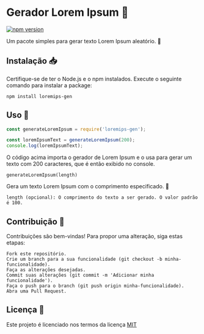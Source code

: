 # Gerador Lorem Ipsum :memo:

[![npm version](https://img.shields.io/npm/v/loremips-gen.svg)](https://www.npmjs.com/package/loremips-gen)

Um pacote simples para gerar texto Lorem Ipsum aleatório. :pencil:

## Instalação :inbox_tray:

Certifique-se de ter o Node.js e o npm instalados. Execute o seguinte comando para instalar a package:

```shell
npm install loremips-gen
```
## Uso :rocket:
```js
const generateLoremIpsum = require('loremips-gen');

const loremIpsumText = generateLoremIpsum(200);
console.log(loremIpsumText);
```
O código acima importa o gerador de Lorem Ipsum e o usa para gerar um texto com 200 caracteres, que é então exibido no console.

    generateLoremIpsum(length)

Gera um texto Lorem Ipsum com o comprimento especificado. :page_with_curl:

    length (opcional): O comprimento do texto a ser gerado. O valor padrão é 100.

## Contribuição :raised_hands:

Contribuições são bem-vindas! Para propor uma alteração, siga estas etapas:

    Fork este repositório.
    Crie um branch para a sua funcionalidade (git checkout -b minha-funcionalidade).
    Faça as alterações desejadas.
    Commit suas alterações (git commit -m 'Adicionar minha funcionalidade').
    Faça o push para o branch (git push origin minha-funcionalidade).
    Abra uma Pull Request.

## Licença :scroll:

Este projeto é licenciado nos termos da licença [MIT](https://github.com/FabricioFacco/LoremIps-Gen/blob/main/LICENSE)